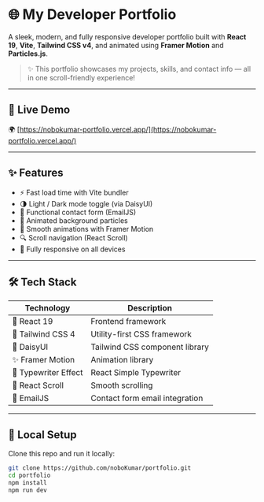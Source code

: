 # 🌐 My Developer Portfolio

A sleek, modern, and fully responsive developer portfolio built with **React 19**, **Vite**, **Tailwind CSS v4**, and animated using **Framer Motion** and **Particles.js**.

> ✨ This portfolio showcases my projects, skills, and contact info — all in one scroll-friendly experience!

---

## 🚀 Live Demo

🌍 [https://nobokumar-portfolio.vercel.app/](https://nobokumar-portfolio.vercel.app/)  

---

## ✨ Features

- ⚡ Fast load time with Vite bundler
- 🌗 Light / Dark mode toggle (via DaisyUI)
- 💌 Functional contact form (EmailJS)
- 🧩 Animated background particles
- 🎥 Smooth animations with Framer Motion
- 🔍 Scroll navigation (React Scroll)
- 📱 Fully responsive on all devices

---

## 🛠️ Tech Stack

| Technology         | Description                         |
|--------------------|-------------------------------------|
| 🧬 React 19         | Frontend framework                  |
| 🎨 Tailwind CSS 4   | Utility-first CSS framework         |
| 🌸 DaisyUI          | Tailwind CSS component library      |
| ✨ Framer Motion    | Animation library                   |
| 🎯 Typewriter Effect | React Simple Typewriter             |
| 🔁 React Scroll     | Smooth scrolling                    |
| 📩 EmailJS          | Contact form email integration      |

---

## 🧪 Local Setup

Clone this repo and run it locally:

```bash
git clone https://github.com/noboKumar/portfolio.git
cd portfolio
npm install
npm run dev
